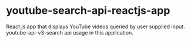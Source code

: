 # youtube-search-api-reactjs-app
React.js app that displays YouTube videos queried by user supplied input. youtube-api-v3-search api usage in this application. 
